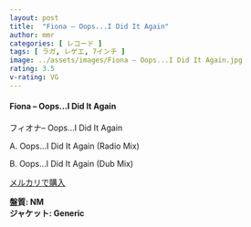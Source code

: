 ```yaml
---
layout: post
title:  "Fiona – Oops...I Did It Again"
author: mmr
categories: [ レコード ]
tags: [ ラガ, レゲエ, 7インチ ]
image: ../assets/images/Fiona – Oops...I Did It Again.jpg
rating: 3.5
v-rating: VG
---
```


#### Fiona – Oops...I Did It Again

フィオナ– Oops...I Did It Again

A. Oops...I Did It Again (Radio Mix)

B. Oops...I Did It Again (Dub Mix)

[メルカリで購入](https://jp.mercari.com/item/m36953561073)

<div class="mt-4 mb-4 d-flex align-items-center">
<strong class="mr-1">盤質: NM</strong>
</div>
<div class="mt-4 mb-4 d-flex align-items-center">
<strong class="mr-1">ジャケット: Generic</strong>
</div>
